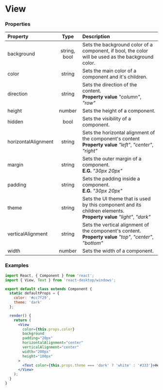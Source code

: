 # View

### Properties

Property            | Type         | Description
:------------------ | :-----------:| :----------
background          | string, bool | Sets the background color of a component, if bool, the color will be used as the background color.
color               | string       | Sets the main color of a component and it's children.
direction           | string       | Sets the direction of the content.<br/>__Property value__ _"column"_, _"row"_
height              | number       | Sets the height of a component.
hidden              | bool         | Sets the visibility of a component.
horizontalAlignment | string       | Sets the horizontal alignment of the component's content<br/>__Property value__ _"left"_, _"center"_, _"right"_
margin              | string       | Sets the outer margin of a component.<br/>__E.G.__ _"30px 20px"_
padding             | string       | Sets the padding inside a component.<br/>__E.G.__ _"30px 20px"_
theme               | string       | Sets the UI theme that is used by this component and its children elements.<br/>__Property value__ _"light"_, _"dark"_
verticalAlignment   | string       | Sets the vertical alignment of the component's content.<br/>__Property value__ _"top"_, _"center"_, _"bottom"_
width               | number       | Sets the width of a component.

### Examples

```jsx
import React, { Component } from 'react';
import { View, Text } from 'react-desktop/windows';

export default class extends Component {
  static defaultProps = {
    color: '#cc7f29',
    theme: 'dark'
  };

  render() {
    return (
      <View
        color={this.props.color}
        background
        padding="20px"
        horizontalAlignment="center"
        verticalAlignment="center"
        width="200px"
        height="100px"
      >
        <Text color={this.props.theme === 'dark' ? 'white' : '#333'}>Hello World</Text>
      </View>
    );
  }
}
```
